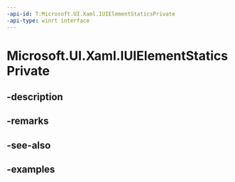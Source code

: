```yaml
---
-api-id: T:Microsoft.UI.Xaml.IUIElementStaticsPrivate
-api-type: winrt interface
---
```


# Microsoft.UI.Xaml.IUIElementStaticsPrivate

<!--
public interface IUIElementStaticsPrivate
-->


## -description

## -remarks

## -see-also

## -examples



